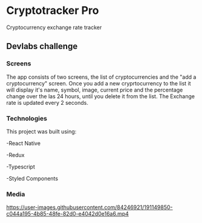 # Cryptotracker Pro

Cryptocurrency exchange rate tracker

## Devlabs challenge

### Screens

The app consists of two screens, the list of cryptocurrencies and the "add a cryptocurrency" screen. Once you add a new cryprtocurrency to the list it will display it's name, symbol, image, current price and the percentage change over the las 24 hours, until you delete it from the list. The Exchange rate is updated every 2 seconds.

### Technologies

This project was built using:

-React Native

-Redux

-Typescript

-Styled Components

### Media




https://user-images.githubusercontent.com/84246921/191149850-c044a195-4b85-48fe-82d0-e4042d0e16a6.mp4
